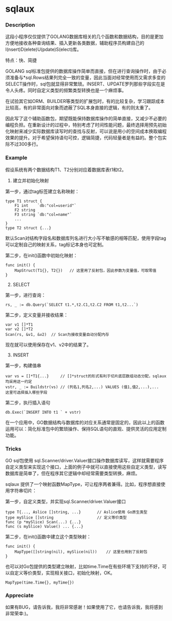 # sqlaux
### Description
这段小程序仅仅提供了GOLANG数据库相关的几个函数和数据结构，目的是更加方便地接收各种查询结果、插入更新各类数据，辅助程序员构建自己的I(nsert)D(elete)U(pdate)S(elect)库。

特点：快、简捷

GOLANG sql标准包提供的数据库操作简单而直接，但在进行查询操作时，由于必须准备与*sql.Rows结果列完全一致的变量，因此当面对经常使用而又需求多变的SELECT操作时，sql包就显得非常繁琐。INSERT、UPDATE罗列那些字段实在是令人头疼。同时自定义类型的频繁类型转换也是一个麻烦事。

在试验其它如ORM、BUILDER等类型的扩展包时，有的比较复杂，学习跟踪成本比较高，有的非常面向对象而遮蔽了SQL本身直接的逻辑，有的则太重了。

因此写了这个辅助函数包，期望既能保持数据库操作的简单直接，又减少不必要的编程负担。在重新设计的过程中，特别考虑了时间性能问题，最终选择用预先初始化映射来减少实际数据库读写时的查找与反射，可以说是用小的空间成本换取编程效果的提升。对于希望保持语句可控，逻辑简捷，代码轻量者是有益的。整个包实际不过300多行。

### Example
假设系统有两个数据结构T1、T2分别对应着数据库表t1和t2。

1. 建立并初始化映射

第一步，通过tag标签建立名称映射：

	type T1 struct {
		F1 int    `db:"col=userid"`
		F2 string
		F3 string `db:"col=name"`
		...
	}
	type T2 struct {...}

默认Scan对结构字段名和数据库列名进行大小写不敏感的相等匹配，使用字段tag可以定制自己的映射关系，tag标记本身也可定制。

第二步，在init()函数中初始化映射：

	func init() {
		MapStruct(T1{}, T2{})	// 这里用了反射包，因此参数为变量值，可取零值
	}

2. SELECT

第一步，进行查询：

	rs, _ := db.Query(`SELECT t1.*,t2.C1,t2.C2 FROM t1,t2...`)

第二步，定义变量并接收结果：

	var v1 []*T1
	var v2 []*T2
	Scan(rs, &v1, &v2)	// Scan为接收变量自动分配内存

现在就可以使用保存在v1、v2中的结果了。

3. INSERT

第一步，构建值串

	var vs = []*T1{...}		// []*struct的形式有利于切片底层数组动态分配，sqlaux均采用这一约定
	vstr, _ := Buildstr(vs)	// (列名1,列名2,...) VALUES (值1,值2,...),...   这里可选择插入哪些字段

第二步，执行插入语句

	db.Exec(`INSERT INTO t1 ` + vstr)

在一个应用中，GO数据结构与数据库的对应关系通常是固定的，因此以上的函数运用可以：简化标准包中的繁琐操作、保持SQL语句的直观、提供灵活的应用定制功能。

### Tricks
GO sql包使用 sql.Scanner/driver.Valuer接口操作数据库读写，这样就需要程序自定义类型来实现这个接口，上面的例子中就可以直接使用这些自定义类型，读写数据库是简单了，但在程序其它逻辑中却经常需要类型转换，麻烦。

sqlaux 提供了一个映射函数MapType，可让程序两者兼得。比如，程序想直接使用字符串切片：

第一步，自定义类型，并实现sql.Scanner/driver.Valuer接口

	type T{..., Aslice []string, ...}		// Aslice使用 Go原生类型
	type mySlice []string					// 定义等价类型
	func (p *mySlice) Scan(...) {...}
	func (s mySlice) Value() ... {...}

第二步，在init()函数中建立这个类型映射：

	func init() {
		MapType([]string(nil), mySlice(nil))	// 这里也用到了反射包
	}

也可以对Go包提供的类型建立映射，比如time.Time在有些环境下支持的不好，可以自定义等价类型，实现相关接口，初始化映射，OK。

	MapType(time.Time{}, myTime{})

### Appreciate
如果有BUG，请告诉我，我将非常感谢！如果使用了它，也请告诉我，我将感到非常荣幸:)。